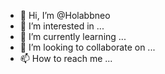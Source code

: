 - 👋 Hi, I’m @Holabbneo
- 👀 I’m interested in ...
- 🌱 I’m currently learning ...
- 💞️ I’m looking to collaborate on ...
- 📫 How to reach me ...

<!---
Holabbneo/Holabbneo is a ✨ special ✨ repository because its `README.md` (this file) appears on your GitHub profile.
You can click the Preview link to take a look at your changes.
--->
